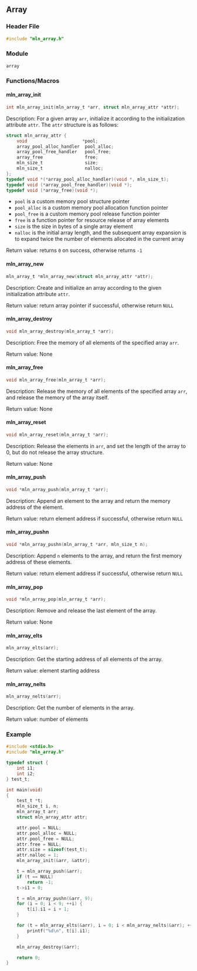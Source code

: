 ## Array



### Header File

```c
#include "mln_array.h"
```



### Module

`array`



### Functions/Macros

#### mln_array_init

```c
int mln_array_init(mln_array_t *arr, struct mln_array_attr *attr);
```

Description: For a given array `arr`, initialize it according to the initialization attribute `attr`. The `attr` structure is as follows:

```c
struct mln_array_attr {
    void                     *pool;
    array_pool_alloc_handler  pool_alloc;
    array_pool_free_handler   pool_free;
    array_free                free;
    mln_size_t                size;
    mln_size_t                nalloc;
};
typedef void *(*array_pool_alloc_handler)(void *, mln_size_t);
typedef void (*array_pool_free_handler)(void *);
typedef void (*array_free)(void *);
```

- `pool` is a custom memory pool structure pointer
- `pool_alloc` is a custom memory pool allocation function pointer
- `pool_free` is a custom memory pool release function pointer
- `free` is a function pointer for resource release of array elements
- `size` is the size in bytes of a single array element
- `nalloc` is the initial array length, and the subsequent array expansion is to expand twice the number of elements allocated in the current array

Return value: returns `0` on success, otherwise returns `-1`



#### mln_array_new

```c
mln_array_t *mln_array_new(struct mln_array_attr *attr);
```

Description: Create and initialize an array according to the given initialization attribute `attr`.

Return value: return array pointer if successful, otherwise return `NULL`



#### mln_array_destroy

```c
void mln_array_destroy(mln_array_t *arr);
```

Description: Free the memory of all elements of the specified array `arr`.

Return value: None



#### mln_array_free

```c
void mln_array_free(mln_array_t *arr);
```

Description: Release the memory of all elements of the specified array `arr`, and release the memory of the array itself.

Return value: None



#### mln_array_reset

```c
void mln_array_reset(mln_array_t *arr);
```

Description: Release the elements in `arr`, and set the length of the array to 0, but do not release the array structure.

Return value: None



#### mln_array_push

```c
void *mln_array_push(mln_array_t *arr);
```

Description: Append an element to the array and return the memory address of the element.

Return value: return element address if successful, otherwise return `NULL`



#### mln_array_pushn

```c
void *mln_array_pushn(mln_array_t *arr, mln_size_t n);
```

Description: Append `n` elements to the array, and return the first memory address of these elements.

Return value: return element address if successful, otherwise return `NULL`



#### mln_array_pop

```c
void *mln_array_pop(mln_array_t *arr);
```

Description: Remove and release the last element of the array.

Return value: None



#### mln_array_elts

```c
mln_array_elts(arr);
```

Description: Get the starting address of all elements of the array.

Return value: element starting address



#### mln_array_nelts

```c
mln_array_nelts(arr);
```

Description: Get the number of elements in the array.

Return value: number of elements



### Example

```c
#include <stdio.h>
#include "mln_array.h"

typedef struct {
    int i1;
    int i2;
} test_t;

int main(void)
{
    test_t *t;
    mln_size_t i, n;
    mln_array_t arr;
    struct mln_array_attr attr;

    attr.pool = NULL;
    attr.pool_alloc = NULL;
    attr.pool_free = NULL;
    attr.free = NULL;
    attr.size = sizeof(test_t);
    attr.nalloc = 1;
    mln_array_init(&arr, &attr);

    t = mln_array_push(&arr);
    if (t == NULL)
        return -1;
    t->i1 = 0;

    t = mln_array_pushn(&arr, 9);
    for (i = 0; i < 9; ++i) {
        t[i].i1 = i + 1;
    }

    for (t = mln_array_elts(&arr), i = 0; i < mln_array_nelts(&arr); ++i) {
        printf("%d\n", t[i].i1);
    }

    mln_array_destroy(&arr);

    return 0;
}
```

